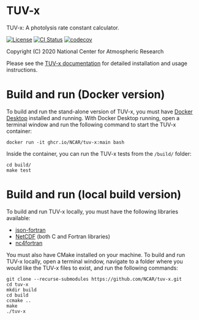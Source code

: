 TUV-x
===========

TUV-x: A photolysis rate constant calculator.

[![License](https://img.shields.io/github/license/NCAR/tuv-x.svg)](https://github.com/NCAR/tuv-x/blob/main/LICENSE)
[![CI Status](https://github.com/NCAR/tuv-x/actions/workflows/test.yml/badge.svg)](https://github.com/NCAR/tuv-x/actions/workflows/test.yml)
[![codecov](https://codecov.io/gh/NCAR/tuv-x/branch/main/graph/badge.svg?token=H46AAEAQF9)](https://codecov.io/gh/NCAR/tuv-x)

Copyright (C) 2020 National Center for Atmospheric Research

Please see the [TUV-x documentation](https://ncar.github.io/tuv-x/) for detailed
installation and usage instructions.

# Build and run (Docker version)

To build and run the stand-alone version of TUV-x, you must have [Docker Desktop](https://www.docker.com/get-started) installed and running. With Docker Desktop running, open a terminal window and run the following command to start the TUV-x container:

```
docker run -it ghcr.io/NCAR/tuv-x:main bash
```

Inside the container, you can run the TUV-x tests from the `/build/` folder:

```
cd build/
make test
```

# Build and run (local build version)

To build and run TUV-x locally, you must have the following libraries available:

- [json-fortran](https://github.com/jacobwilliams/json-fortran)
- [NetCDF](https://www.unidata.ucar.edu/software/netcdf/) (both C and Fortran libraries)
- [nc4fortran](https://github.com/geospace-code/nc4fortran)

You must also have CMake installed on your machine. To build and run TUV-x locally,
open a terminal window, navigate to a folder where you would like the TUV-x files to exist,
and run the following commands:

```
git clone --recurse-submodules https://github.com/NCAR/tuv-x.git
cd tuv-x
mkdir build
cd build
ccmake ..
make
./tuv-x
```
